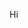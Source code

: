 Hi
<!---
piggychopsten/piggychopsten is a ✨ special ✨ repository because its `README.md` (this file) appears on your GitHub profile.
You can click the Preview link to take a look at your changes.
--->
